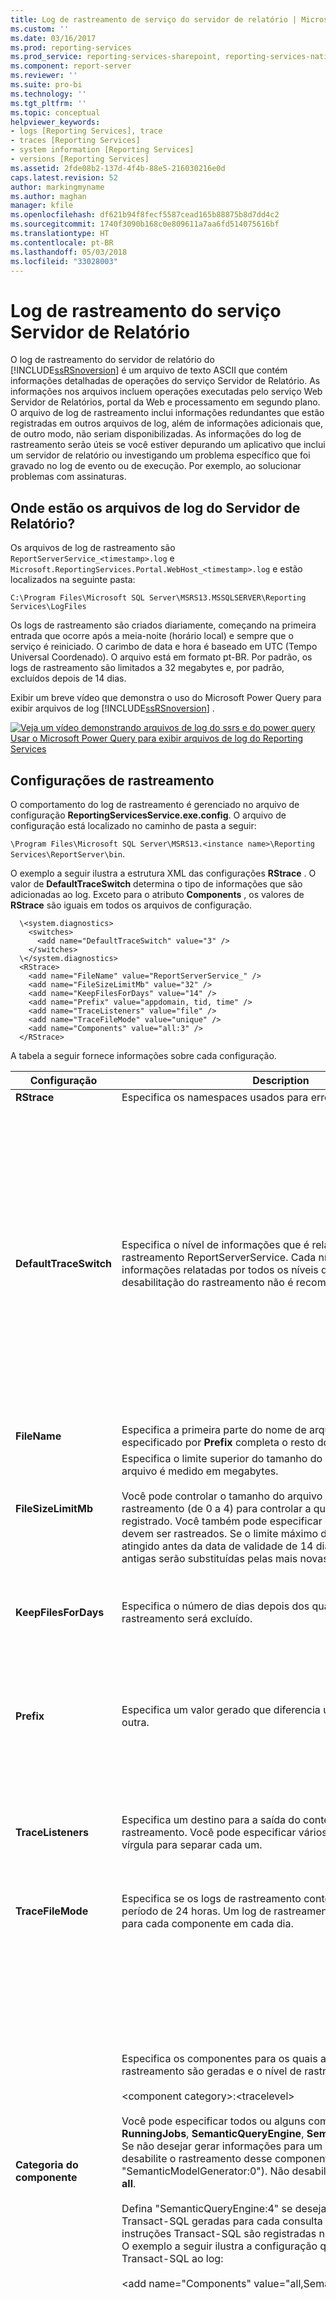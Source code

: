 ```yaml
---
title: Log de rastreamento de serviço do servidor de relatório | Microsoft Docs
ms.custom: ''
ms.date: 03/16/2017
ms.prod: reporting-services
ms.prod_service: reporting-services-sharepoint, reporting-services-native
ms.component: report-server
ms.reviewer: ''
ms.suite: pro-bi
ms.technology: ''
ms.tgt_pltfrm: ''
ms.topic: conceptual
helpviewer_keywords:
- logs [Reporting Services], trace
- traces [Reporting Services]
- system information [Reporting Services]
- versions [Reporting Services]
ms.assetid: 2fde08b2-137d-4f4b-88e5-216030216e0d
caps.latest.revision: 52
author: markingmyname
ms.author: maghan
manager: kfile
ms.openlocfilehash: df621b94f8fecf5587cead165b88875b8d7dd4c2
ms.sourcegitcommit: 1740f3090b168c0e809611a7aa6fd514075616bf
ms.translationtype: HT
ms.contentlocale: pt-BR
ms.lasthandoff: 05/03/2018
ms.locfileid: "33028003"
---
```

# <a name="report-server-service-trace-log"></a>Log de rastreamento do serviço Servidor de Relatório
  O log de rastreamento do servidor de relatório do [!INCLUDE[ssRSnoversion](../../includes/ssrsnoversion-md.md)] é um arquivo de texto ASCII que contém informações detalhadas de operações do serviço Servidor de Relatório.  As informações nos arquivos incluem operações executadas pelo serviço Web Servidor de Relatórios, portal da Web e processamento em segundo plano. O arquivo de log de rastreamento inclui informações redundantes que estão registradas em outros arquivos de log, além de informações adicionais que, de outro modo, não seriam disponibilizadas. As informações do log de rastreamento serão úteis se você estiver depurando um aplicativo que inclui um servidor de relatório ou investigando um problema específico que foi gravado no log de evento ou de execução. Por exemplo, ao solucionar problemas com assinaturas.  
 
##  <a name="bkmk_view_log"></a> Onde estão os arquivos de log do Servidor de Relatório?  
 Os arquivos de log de rastreamento são `ReportServerService_<timestamp>.log` e `Microsoft.ReportingServices.Portal.WebHost_<timestamp>.log` e estão localizados na seguinte pasta:  
  
 `C:\Program Files\Microsoft SQL Server\MSRS13.MSSQLSERVER\Reporting Services\LogFiles`  
  
 Os logs de rastreamento são criados diariamente, começando na primeira entrada que ocorre após a meia-noite (horário local) e sempre que o serviço é reiniciado. O carimbo de data e hora é baseado em UTC (Tempo Universal Coordenado). O arquivo está em formato pt-BR. Por padrão, os logs de rastreamento são limitados a 32 megabytes e, por padrão, excluídos depois de 14 dias.  
  
 Exibir um breve vídeo que demonstra o uso do Microsoft Power Query para exibir arquivos de log [!INCLUDE[ssRSnoversion](../../includes/ssrsnoversion-md.md)] .  
  
[![Veja um vídeo demonstrando arquivos de log do ssrs e do power query](../../reporting-services/report-server/media/generic-video-thumbnail.png)](https://technet.microsoft.com/library/sql-server-reporting-services-log-files-and-microsoft-power-query.aspx)  [Usar o Microsoft Power Query para exibir arquivos de log do Reporting Services](https://technet.microsoft.com/library/sql-server-reporting-services-log-files-and-microsoft-power-query.aspx)
  
##  <a name="bkmk_trace_configuration_settings"></a> Configurações de rastreamento  
 O comportamento do log de rastreamento é gerenciado no arquivo de configuração **ReportingServicesService.exe.config**. O arquivo de configuração está localizado no caminho de pasta a seguir:  
  
 `\Program Files\Microsoft SQL Server\MSRS13.<instance name>\Reporting Services\ReportServer\bin`.  
  
 O exemplo a seguir ilustra a estrutura XML das configurações **RStrace** . O valor de **DefaultTraceSwitch** determina o tipo de informações que são adicionadas ao log. Exceto para o atributo **Components** , os valores de **RStrace** são iguais em todos os arquivos de configuração.  
  
```  
  \<system.diagnostics>
    <switches>
      <add name="DefaultTraceSwitch" value="3" />
    </switches>
  \</system.diagnostics>
  <RStrace>
    <add name="FileName" value="ReportServerService_" />
    <add name="FileSizeLimitMb" value="32" />
    <add name="KeepFilesForDays" value="14" />
    <add name="Prefix" value="appdomain, tid, time" />
    <add name="TraceListeners" value="file" />
    <add name="TraceFileMode" value="unique" />
    <add name="Components" value="all:3" />
  </RStrace>
```  
  
 A tabela a seguir fornece informações sobre cada configuração.  
  
|Configuração|Description|Valores|  
|-------------|-----------------|------------|  
|**RStrace**|Especifica os namespaces usados para erros e rastreamento.||  
|**DefaultTraceSwitch**|Especifica o nível de informações que é relatado no log de rastreamento ReportServerService. Cada nível inclui as informações relatadas por todos os níveis de baixa numeração. A desabilitação do rastreamento não é recomendada.|Os valores válidos são:<br /><br /> <br /><br /> 0 = Desabilita o rastreamento. O arquivo de log ReportServerService é habilitado por padrão. Para desativá-lo, defina o nível de rastreamento como 0.<br /><br /> 1 = Exceções e reinicializações<br /><br /> 2 = Exceções, reinicializações, avisos<br /><br /> 3 = Exceções, reinicializações, avisos, mensagens de status (padrão)<br /><br /> 4 = Modo detalhado|  
|**FileName**|Especifica a primeira parte do nome de arquivo de log. O valor especificado por **Prefix** completa o resto do nome.||  
|**FileSizeLimitMb**|Especifica o limite superior do tamanho do log de rastreamento. O arquivo é medido em megabytes.<br /><br /> Você pode controlar o tamanho do arquivo definindo níveis de rastreamento (de 0 a 4) para controlar a quantidade de conteúdo registrado. Você também pode especificar quais componentes devem ser rastreados. Se o limite máximo do arquivo de log for atingido antes da data de validade de 14 dias, as entradas mais antigas serão substituídas pelas mais novas.|Os valores válidos são de 0 a um inteiro máximo. O valor padrão é 32. Se você especificar 0 ou um número negativo, o servidor de relatório tratará o valor como 1.|  
|**KeepFilesForDays**|Especifica o número de dias depois dos quais um arquivo de log de rastreamento será excluído.|Os valores válidos são de 0 a um inteiro máximo. O valor padrão é 14. Se você especificar 0 ou um número negativo, o servidor de relatório tratará o valor como 1.|  
|**Prefix**|Especifica um valor gerado que diferencia uma instância de log de outra.|Por padrão, os valores do carimbo de data/hora são adicionados aos nomes de arquivo de log de rastreamento. Esse valor é definido como “appdomain, tid, time”. Não modifique esta configuração.|  
|**TraceListeners**|Especifica um destino para a saída do conteúdo do log de rastreamento. Você pode especificar vários destinos usando uma vírgula para separar cada um.|Os valores válidos são:<br /><br /> <br /><br /> DebugWindow<br /><br /> File (padrão)<br /><br /> StdOut|  
|**TraceFileMode**|Especifica se os logs de rastreamento contêm dados para um período de 24 horas. Um log de rastreamento exclusivo deve existir para cada componente em cada dia.|Esse valor é definido como "Unique (default)". Não modifique esse valor.|  
|**Categoria do componente**|Especifica os componentes para os quais as informações do log de rastreamento são geradas e o nível de rastreamento neste formato:<br /><br /> \<component category>:\<tracelevel><br /><br /> Você pode especificar todos ou alguns componentes (**all**, **RunningJobs**, **SemanticQueryEngine**, **SemanticModelGenerator**). Se não desejar gerar informações para um componente específico, desabilite o rastreamento desse componente (por exemplo, "SemanticModelGenerator:0"). Não desabilite o rastreamento para **all**.<br /><br /> Defina "SemanticQueryEngine:4" se desejar exibir as instruções Transact-SQL geradas para cada consulta semântica. As instruções Transact-SQL são registradas no log de rastreamento. O exemplo a seguir ilustra a configuração que adiciona instruções Transact-SQL ao log:<br /><br /> \<add name="Components" value="all,SemanticQueryEngine:4" />|As categorias de componente podem ser definidas como:<br /><br /> <br /><br /> **All** é usado para rastrear atividades gerais dos servidor de relatório para todos os processos que não estão incluídos em categorias específicas.<br /><br /> **RunningJobs** é usado para rastrear uma operação de relatório ou de assinatura em andamento.<br /><br /> **SemanticQueryEngine** é usado para rastrear uma consulta semântica que é processada quando um usuário executa uma exploração de dados ad hoc em um relatório baseado em modelos.<br /><br /> **SemanticModelGenerator** é usado para rastrear a geração do modelo.<br /><br /> **http** é usado para habilitar o arquivo de log HTTP do servidor de relatório. Para obter mais informações, consulte [Report Server HTTP Log](../../reporting-services/report-server/report-server-http-log.md).|  
|Valor**tracelevel** para categorias de componentes|\<component category>:\<tracelevel><br /><br /> <br /><br /> Se você não adicionar um nível de rastreamento ao componente, o valor especificado para **DefaultTraceSwitch** será usado. Por exemplo, se você especificar "all,RunningJobs,SemanticQueryEngine,SemanticModelGenerator", todos os componentes utilizarão o nível de rastreamento padrão.|Os valores válidos de nível de rastreamento são:<br /><br /> <br /><br /> 0 = Desabilita o rastreamento<br /><br /> 1 = Exceções e reinicializações<br /><br /> 2 = Exceções, reinicializações, avisos<br /><br /> 3 = Exceções, reinicializações, avisos, mensagens de status (padrão)<br /><br /> 4 = Modo detalhado<br /><br /> O valor padrão do servidor de relatório é: "all:3".|  
  
##  <a name="bkmk_add_custom"></a> Adicionando configurações personalizadas para especificar um local de arquivo de despejo  
 Você pode adicionar uma configuração personalizada para definir o local usado pela ferramenta Dr. Watson para Windows usa para armazenar arquivos de despejo. A configuração personalizada é **Directory**. O exemplo a seguir fornece uma ilustração de como esta configuração é especificada na seção **RStrace** :  
  
```  
<add name="Directory" value="U:\logs\" />  
```  
  
 Para obter mais informações, consulte o [Artigo 913046 da Base de Dados de Conhecimento](http://support.microsoft.com/?kbid=913046) no site do [!INCLUDE[msCoName](../../includes/msconame-md.md)] .  
  
##  <a name="bkmk_log_file_fields"></a> Campos do arquivo de log  
 Os campos a seguir podem ser localizados em um log de rastreamento:  
  
-   Informações de sistema, incluindo o sistema operacional, a versão, o número de processadores e a memória.  
  
-   [!INCLUDE[ssRSnoversion](../../includes/ssrsnoversion-md.md)] e informações de versão.  
  
-   Eventos registrados no log de aplicativo.  
  
-   Exceções geradas pelo servidor de relatório.  
  
-   Avisos sobre poucos recursos registrados por um servidor de relatório.  
  
-   Envelopes SOAP de entrada e envelopes SOAP de saída resumidos.  
  
-   Cabeçalho HTTP, rastreamento de pilha e informações de rastreamento de depuração.  
  
 Você pode revisar as informações do log de rastreamento para determinar se uma entrega de relatório ocorreu, quem recebeu o relatório e quantas tentativas de entrega foram feitas. Os logs de rastreamento também registram atividades de execução de relatório e as variáveis de ambiente que estão habilitadas durante o processamento do relatório. Erros e exceções também são incluídos em logs de rastreamento. Por exemplo, você pode localizar erros de tempo limite de relatório (indicados como uma entrada **ThreadAbortExceptions** ).  

## <a name="previous-versions"></a>Versões anteriores
Em versões anteriores do [!INCLUDE[ssRSnoversion_md](../../includes/ssrsnoversion-md.md)], havia vários arquivos de log de rastreamento, um para cada aplicativo. Os arquivos a seguir estão obsoletos e não são mais criados no [!INCLUDE[ssKatmai](../../includes/sskatmai-md.md)] e em versões mais recentes:
+ ReportServerWebApp_*\<timestamp>*.log
+ ReportServer_*\<timestamp>*.log
+ ReportServerService_main_*\<timestamp>*.log
  
## <a name="see-also"></a>Consulte Também  
 [Fontes e arquivos de log do Reporting Services](../../reporting-services/report-server/reporting-services-log-files-and-sources.md)   
 [Referência de erros e eventos &#40;Reporting Services&#41;](../../reporting-services/troubleshooting/errors-and-events-reference-reporting-services.md)  
 Ainda tem dúvidas? [Experimente o fórum do Reporting Services](http://go.microsoft.com/fwlink/?LinkId=620231)
  
